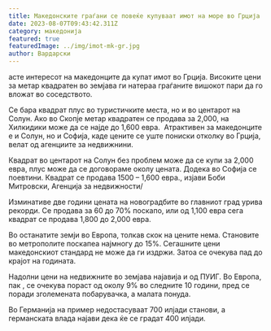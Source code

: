 ```yaml
---
title: Македонските граѓани се повеќе купуваат имот на море во Грција
date: 2023-08-07T09:43:42.311Z
category: македонија
featured: true
featuredImage: ../img/imot-mk-gr.jpg
author: Вардарски
---
```

<!--StartFragment-->

асте интересот на македонците да купат имот во Грција. Високите цени за метар квадратен во земјава ги натераа граѓаните вишокот пари да го вложат во соседството.

Се бара квадрат плус во туристичките места, но и во центарот на Солун. Ако во Скопје метар квадратен се продава за 2,000, на Хилкидики може да се најде до 1,600 евра.  Атрактивен за македонците е и Солун, но и Софија, каде цените се уште пониски отколку во Грција, велат од агенциите за недвижнини.

Квадрат во центарот на Солун без проблем може да се купи за 2,000 евра, плус може да се договораме околу цената. Додека во Софија се поевтини. Квадрат се продава 1500 – 1,600 евра., изјави Боби Митровски, Агенција за недвижности/

Изминативе две години цената на новоградбите во главниот град урива рекорди. Се продава за 60 до 70% поскапо, или од 1,100 евра сега  квадрат се продава 1,800 до 2,000 евра.    

Во останатите земји во Европа, толкав скок на цените нема. Становите во метрополите поскапеа најмногу до 15%. Сегашните цени македонскиот стандард не може да ги издржи. Затоа се очекува пад до крајот на годината.

Надолни цени на недвижните во земјава најавија и од ПУИГ. Во Европа, пак , се очекува пораст од околу 9% во следните 10 години, пред се поради зголемената побарувачка, а малата понуда.  

Во Германија на пример недостасуваат 700 илјади станови, а германската влада најави дека ќе се градат 400 илјади.

<!--EndFragment-->